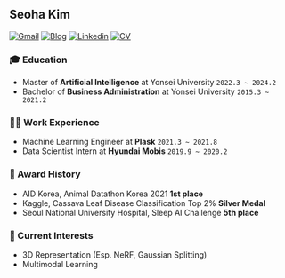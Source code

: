 ## Seoha Kim

[![Gmail](https://img.shields.io/badge/Gmail-d14836?style=flat-square&logo=Gmail&logoColor=white&link=mailto:kseoha7.com)](mailto:kseoha7@gmail.com)
[![Blog](https://img.shields.io/badge/Tistory-orange?style=flat-square&logo=Blogger&logoColor=white&link=https://learning-sarah.tistory.com/)](https://learning-sarah.tistory.com/) 
[![Linkedin](https://img.shields.io/badge/Linkedin-navy?style=flat-square&logo=Linkedin&logoColor=white&link=https://www.linkedin.com/in/kseoha7)](https://www.linkedin.com/in/kseoha7) 
[![CV](https://img.shields.io/badge/Resume-informational?style=flat-square&logo=About.me&logoColor=white&link=https://tall-dinner-9ee.notion.site/Everyday-Learning-Sarah-f1c8599e57a9473eb59b95b19f64faad)](https://tall-dinner-9ee.notion.site/Everyday-Learning-Sarah-f1c8599e57a9473eb59b95b19f64faad)

### 🎓 Education

- Master of <b>Artificial Intelligence</b> at Yonsei University ```2022.3 ~ 2024.2``` 
- Bachelor of <b>Business Administration</b> at Yonsei University ```2015.3 ~ 2021.2```


### 👩‍💼 Work Experience

- Machine Learning Engineer at <b>Plask</b> ```2021.3 ~ 2021.8```
- Data Scientist Intern at <b>Hyundai Mobis</b> ```2019.9 ~ 2020.2```


### 👑 Award History

- AID Korea, Animal Datathon Korea 2021 <b>1st place</b>
- Kaggle, Cassava Leaf Disease Classification Top 2% <b>Silver Medal</b>
- Seoul National University Hospital, Sleep AI Challenge <b>5th place</b>

### 🌈 Current Interests
- 3D Representation (Esp. NeRF, Gaussian Splitting)
- Multimodal Learning
